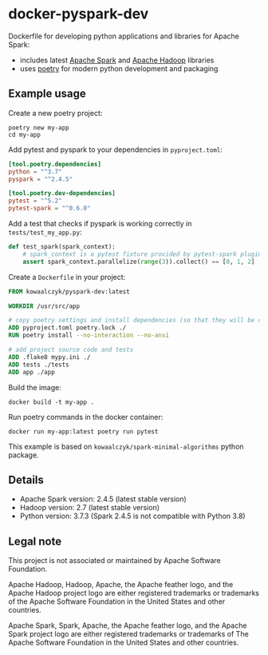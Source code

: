 # docker-pyspark-dev

Dockerfile for developing python applications and libraries for Apache Spark:

- includes latest [Apache Spark](https://spark.apache.org/) and [Apache Hadoop](https://hadoop.apache.org/) libraries
- uses [poetry](https://python-poetry.org/) for modern python development and packaging


## Example usage

Create a new poetry project:
```shell
poetry new my-app
cd my-app
```

Add pytest and pyspark to your dependencies in `pyproject.toml`:
```toml
[tool.poetry.dependencies]
python = "^3.7"
pyspark = "^2.4.5"

[tool.poetry.dev-dependencies]
pytest = "^5.2"
pytest-spark = "^0.6.0"
```

Add a test that checks if pyspark is working correctly in `tests/test_my_app.py`:
```python
def test_spark(spark_context):
    # spark_context is a pytest fixture provided by pytest-spark plugin
    assert spark_context.parallelize(range(3)).collect() == [0, 1, 2]
```

Create a `Dockerfile` in your project:
```Dockerfile
FROM kowaalczyk/pyspark-dev:latest

WORKDIR /usr/src/app

# copy poetry settings and install dependencies (so that they will be cached)
ADD pyproject.toml poetry.lock ./
RUN poetry install --no-interaction --no-ansi

# add project source code and tests
ADD .flake8 mypy.ini ./
ADD tests ./tests
ADD app ./app
```

Build the image:
```shell
docker build -t my-app .
```

Run poetry commands in the docker container:
```shell
docker run my-app:latest poetry run pytest
```

This example is based on `kowaalczyk/spark-minimal-algorithms` python package.


## Details

- Apache Spark version: 2.4.5 (latest stable version)
- Hadoop version: 2.7 (latest stable version)
- Python version: 3.7.3 (Spark 2.4.5 is not compatible with Python 3.8)


## Legal note

This project is not associated or maintained by Apache Software Foundation.

Apache Hadoop, Hadoop, Apache, the Apache feather logo, and the Apache Hadoop project logo are either registered trademarks or trademarks of the Apache Software Foundation in the United States and other countries.

Apache Spark, Spark, Apache, the Apache feather logo, and the Apache Spark project logo are either registered trademarks or trademarks of The Apache Software Foundation in the United States and other countries.
